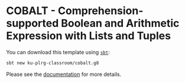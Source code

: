 # COBALT - Comprehension-supported Boolean and Arithmetic Expression with Lists and Tuples

You can download this template using [`sbt`](https://www.scala-sbt.org/):
```bash
sbt new ku-plrg-classroom/cobalt.g8
```

Please see the [documentation](https://github.com/ku-plrg-classroom/docs/tree/main/cose212/cobalt) for more details.
